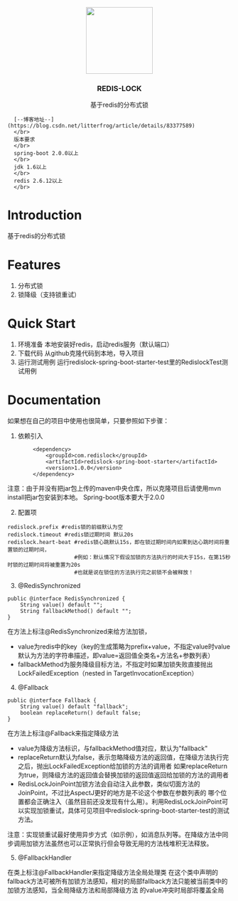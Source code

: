 <p align="center">
   <img src="https://github.com/square-knight/redislock-spring-boot-starter/blob/master/doc/images/logo.jpg" width="150"/>
   <h3 align="center">REDIS-LOCK</h3>
   <p align="center">
      基于redis的分布式锁
      </br>
      
      [--博客地址--](https://blog.csdn.net/litterfrog/article/details/83377589)
      </br>
      版本要求
      </br>
      spring-boot 2.0.0以上
      </br>
      jdk 1.6以上
      </br>
      redis 2.6.12以上
      </br>
   </p>
</p>



# Introduction

基于redis的分布式锁

# Features

1. 分布式锁
2. 锁降级（支持锁重试）

# Quick Start

1. 环境准备
本地安装好redis，启动redis服务（默认端口）
2. 下载代码
从github克隆代码到本地，导入项目
3. 运行测试用例
运行redislock-spring-boot-starter-test里的RedislockTest测试用例

# Documentation

如果想在自己的项目中使用也很简单，只要参照如下步骤：

1. 依赖引入

```
        <dependency>
            <groupId>com.redislock</groupId>
            <artifactId>redislock-spring-boot-starter</artifactId>
            <version>1.0.0</version>
        </dependency>
```
注意：由于并没有把jar包上传的maven中央仓库，所以克隆项目后请使用mvn install把jar包安装到本地。
Spring-boot版本要大于2.0.0

2. 配置项

```
redislock.prefix #redis锁的前缀默认为空
redislock.timeout #redis锁过期时间 默认20s
redislock.heart-beat #redis锁心跳默认15s，即在锁过期时间内如果到达心跳时间将重置锁的过期时间，
                     #例如：默认情况下假设加锁的方法执行的时间大于15s，在第15秒时锁的过期时间将被重置为20s
                     #也就是说在锁住的方法执行完之前锁不会被释放！
```

3. @RedisSynchronized

```
public @interface RedisSynchronized {
    String value() default "";
    String fallbackMethod() default "";
}
```

在方法上标注@RedisSynchronized来给方法加锁，
- value为redis中的key（key的生成策略为prefix+value，不指定value时value默认为方法的字符串描述，即value=返回值全类名+方法名+参数列表）
- fallbackMethod为服务降级目标方法，不指定时如果加锁失败直接抛出LockFailedException（nested in TargetInvocationException）

4. @Fallback

```
public @interface Fallback {
    String value() default "fallback";
    boolean replaceReturn() default false;
}
```

在方法上标注@Fallback来指定降级方法
- value为降级方法标识，与fallbackMethod值对应，默认为"fallback"
- replaceReturn默认为false，表示忽略降级方法的返回值，在降级方法执行完之后，抛出LockFailedException给加锁的方法的调用者
如果replaceReturn为true，则降级方法的返回值会替换加锁的返回值返回给加锁的方法的调用者
- RedisLockJoinPoint加锁方法会自动注入此参数，类似切面方法的JoinPoint，不过比AspectJ更好的地方是不论这个参数在参数列表的
哪个位置都会正确注入（虽然目前还没发现有什么用）。利用RedisLockJoinPoint可以实现加锁重试，具体可见项目中redislock-spring-boot-starter-test的测试方法。

注意：实现锁重试最好使用异步方式（如示例），如消息队列等。在降级方法中同步调用加锁方法虽然也可以正常执行但会导致无用的方法栈堆积无法释放。

5. @FallbackHandler

在类上标注@FallbackHandler来指定降级方法全局处理类
在这个类中声明的fallback方法可被所有加锁方法感知，相对的局部fallback方法只能被当前类中的加锁方法感知，当全局降级方法和局部降级方法
的value冲突时局部将覆盖全局
